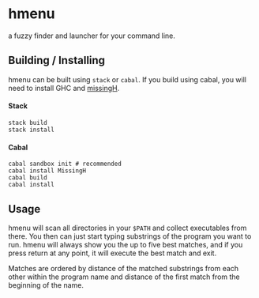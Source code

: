 hmenu
=====

a fuzzy finder and launcher for your command line.

Building / Installing
---------------------

hmenu can be built using `stack` or `cabal`. If you build using cabal, you will
need to install GHC and [missingH][mh].

#### Stack

```
stack build
stack install
```

#### Cabal

```
cabal sandbox init # recommended
cabal install MissingH
cabal build
cabal install
```

Usage
-----

hmenu will scan all directories in your `$PATH` and collect executables from
there. You then can just start typing substrings of the program you want to
run. hmenu will always show you the up to five best matches, and if you press
return at any point, it will execute the best match and exit.

Matches are ordered by distance of the matched substrings from each other
within the program name and distance of the first match from the beginning of
the name.

[mh]: https://hackage.haskell.org/package/MissingH

